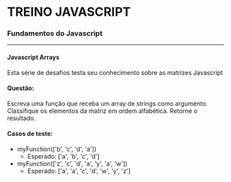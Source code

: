 # TREINO JAVASCRIPT #
### Fundamentos do Javascript ###
---
#### Javascript Arrays
Esta série de desafios testa seu conhecimento sobre as matrizes Javascript
#### Questão:
Escreva uma função que receba um array de strings como  argumento. Classifique os elementos da matriz em ordem alfabética. Retorne o resultado.

#### Casos de teste:

- myFunction(['b', 'c', 'd', 'a'])
    - Esperado: ['a', 'b', 'c', 'd']
- myFunction(['z', 'c', 'd', 'a', 'y', 'a', 'w'])
    - Esperado: ['a', 'a', 'c', 'd', 'w', 'y', 'z']

